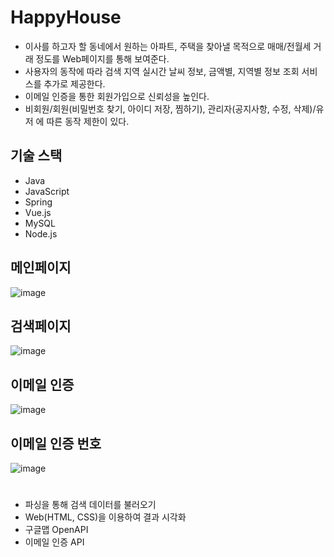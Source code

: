 # HappyHouse
- 이사를 하고자 할 동네에서 원하는 아파트, 주택을 찾아낼 목적으로 매매/전월세 거래 정도를 Web페이지를 통해 보여준다.
- 사용자의 동작에 따라 검색 지역 실시간 날씨 정보, 금액별, 지역별 정보 조회 서비스를 추가로 제공한다.
- 이메일 인증을 통한 회원가입으로 신뢰성을 높인다.
- 비회원/회원(비밀번호 찾기, 아이디 저장, 찜하기), 관리자(공지사항, 수정, 삭제)/유저 에 따른 동작 제한이 있다.

## 기술 스택
- Java
- JavaScript
- Spring
- Vue.js
- MySQL
- Node.js

## 메인페이지
![image](https://user-images.githubusercontent.com/74764862/118619955-034fbc00-b800-11eb-9148-8ecf832775ec.png)

## 검색페이지
![image](https://user-images.githubusercontent.com/74764862/118620072-22e6e480-b800-11eb-951a-bdf9865b6e74.png)

## 이메일 인증
![image](https://user-images.githubusercontent.com/74764862/118620114-2aa68900-b800-11eb-8d3b-b1cace9769e9.png)

## 이메일 인증 번호
![image](https://user-images.githubusercontent.com/74764862/118620143-32662d80-b800-11eb-9b88-0a7daba55cb0.png)

# 
## 
- 파싱을 통해 검색 데이터를 불러오기
- Web(HTML, CSS)을 이용하여 결과 시각화
- 구글맵 OpenAPI
- 이메일 인증 API
